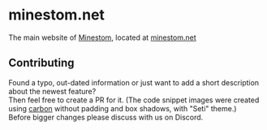 # minestom.net
The main website of [Minestom](https://github.com/Minestom/Minestom), located at [minestom.net](https://minestom.net/)

## Contributing
Found a typo, out-dated information or just want to add a short description about the newest feature?<br>
Then feel free to create a PR for it. (The code snippet images were created using [carbon](https://carbon.now.sh/) without padding and box shadows, with "Seti" theme.)<br>
Before bigger changes please discuss with us on Discord.
